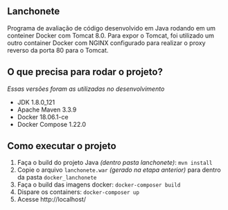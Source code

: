 Lanchonete
------------------

Programa de avaliação de código desenvolvido em Java rodando em um conteiner Docker com Tomcat 8.0. Para expor o Tomcat, foi utilizado um outro container Docker com NGINX configurado para realizar o proxy reverso da porta 80 para o Tomcat.

O que precisa para rodar o projeto?
------------------
_Essas versões foram as utilizadas no desenvolvimento_

* JDK 1.8.0_121
* Apache Maven 3.3.9
* Docker 18.06.1-ce
* Docker Compose 1.22.0

Como executar o projeto
------------------

1) Faça o build do projeto Java _(dentro pasta *lanchonete*)_: `mvn install`
2) Copie o arquivo `lanchonete.war` _(gerado na etapa anterior)_ para dentro da pasta `docker_lanchonete`
3) Faça o build das imagens docker: `docker-composer build`
4) Dispare os containers: `docker-composer up`
5) Acesse http://localhost/


